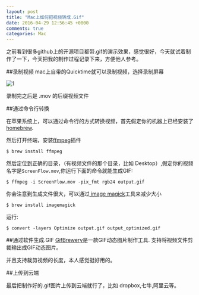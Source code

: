 ```yaml
---
layout: post
title: "Mac上如何把视频转成.Gif"
date: 2016-04-29 12:56:45 +0800
comments: true
categories: Mac
---
```

之前看到很多github上的开源项目都带.gif的演示效果，感觉很好，今天就试着制作了一下，今天把我的制作过程记录下来，方便他人参考。

<!--more-->

##录制视频
mac上自带的Quicktime就可以录制视频，选择录制屏幕

![1](http://7xkxhx.com1.z0.glb.clouddn.com/QQ20160429-0.png)


录制完之后是 .mov 的后缀视频文件

##通过命令行转换

在苹果系统上，可以通过命令行的方式转换视频，首先假定你的机器上已经安装了[homebrew](http://www.brew.sh).

然后打开终端，安装[ffmpeg](http://baike.baidu.com/link?url=H-RabHoLq9tR0Zxn-jduRSC7NAlSBkEjjsRnXEJ7Rw9RFE6dUNBnYyXidoiXNGCyOWKdcAtQMg-J8x_hFPSg5K)插件

```
$ brew install ffmpeg
```

然后定位到正确的目录，（有视频文件的那个目录，比如 Desktop）,假定你的视频名字是`ScreenFlow.mov`,你运行下面的命令就能生成GIF:


```
$ ffmpeg -i ScreenFlow.mov -pix_fmt rgb24 output.gif
```
你会注意到生成文件很大，可以通过[ image magick](http://baike.baidu.com/link?url=WENMRejdDuoS2eXPiXrnvF2ohwpbTAe5oW_SOTsr2k099YbjyU4wCi-ngV31jzxvP0TvC-INM0FBcUk1sEDWQK)工具来减少大小

```
$ brew install imagemagick
```

运行:

```
$ convert -layers Optimize output.gif output_optimized.gif
```


##通过软件生成.GIF
[GifBrewery](http://gifbrewery.com)是一款GIF动态图片制作工具. 支持将视频文件剪裁输出成GIF动态图片。

并且支持裁剪视频的长度，本人感觉挺好用的。




##上传到云端

最后把制作好的.gif图片上传到云端就行了，比如 dropbox,七牛,阿里云等。
